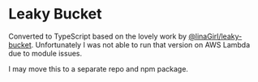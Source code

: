 # Leaky Bucket

Converted to TypeScript based on the lovely work by [@linaGirl/leaky-bucket](https://github.com/linaGirl/leaky-bucket/tree/master). Unfortunately I was not able to run that version on AWS Lambda due to module issues.

I may move this to a separate repo and npm package.
